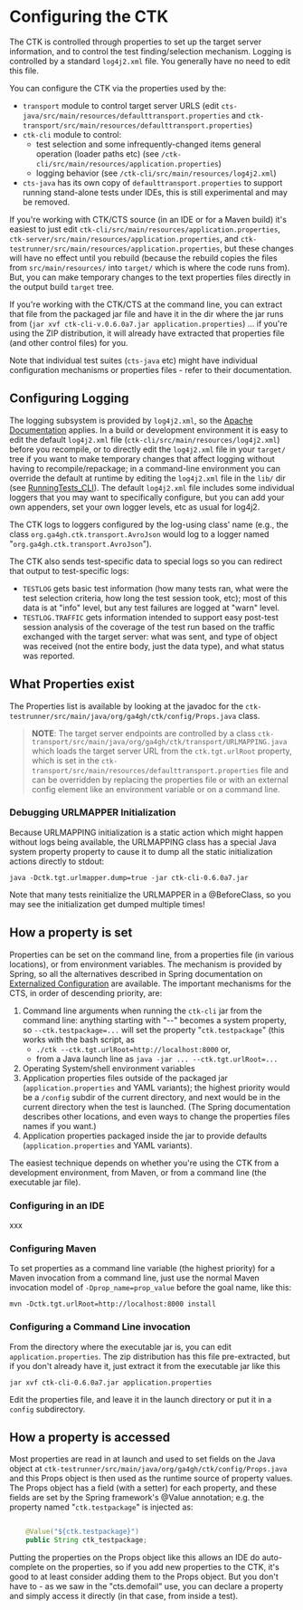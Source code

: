 # Configuring the CTK

The CTK is controlled through properties to set up the target server information, and to control the test
finding/selection mechanism. Logging is controlled by a standard `log4j2.xml` file.  You generally have no
need to edit this file.

You can configure the CTK via the properties used by the:

- `transport` module to control target server URLS (edit `cts-java/src/main/resources/defaulttransport.properties` and `ctk-transport/src/main/resources/defaulttransport.properties`)
- `ctk-cli` module to control:
	- test selection and some infrequently-changed items general operation (loader paths etc) (see `/ctk-cli/src/main/resources/application.properties`)
	- logging behavior (see `/ctk-cli/src/main/resources/log4j2.xml`)
- `cts-java` has its own copy of `defaulttransport.properties` to support running stand-alone tests under IDEs, this is still experimental and may be removed.


If you're working with CTK/CTS source (in an IDE or for a Maven build) it's easiest to just edit `ctk-cli/src/main/resources/application.properties`, `ctk-server/src/main/resources/application.properties`, and `ctk-testrunner/src/main/resources/application.properties`, but these changes will have no effect until you rebuild (because the rebuild copies the files from `src/main/resources/` into `target/` which is where the code runs from). But, you can make temporary changes to the text properties files directly in the output build `target` tree.

If you're working with the CTK/CTS at the command line, you can extract that file from the packaged jar file and have it in the dir where the jar runs from
(`jar xvf ctk-cli-v.0.6.0a7.jar application.properties`) ... if you're using the ZIP distribution, it will already have extracted that properties file (and other control files) for you.

Note that individual test suites (`cts-java` etc) might have individual configuration mechanisms or properties files - refer to their documentation.

## Configuring Logging

The logging subsystem is provided by `log4j2.xml`, so the [Apache Documentation](https://logging.apache.org/log4j/2.x/manual/configuration.html) applies. In a build or development environment it is easy to edit the default `log4j2.xml` file (`ctk-cli/src/main/resources/log4j2.xml`) before you recompile, or to directly edit the `log4j2.xml` file in your `target/` tree if you want to make temporary changes that affect logging without having to recompile/repackage; in a command-line environment you can override the default at runtime by editing the `log4j2.xml` file in the `lib/` dir (see  [RunningTests_CLI](RunningTests_CLI.md)). The default `log4j2.xml` file includes some individual loggers that you may want to specifically configure, but you can add your own appenders, set your own logger levels, etc as usual for log4j2.

The CTK logs to loggers configured by the log-using class' name (e.g., the class `org.ga4gh.ctk.transport.AvroJson` would log to a logger named "`org.ga4gh.ctk.transport.AvroJson`").

The CTK also sends test-specific data to special logs so you can redirect that output to test-specific logs:

- `TESTLOG` gets basic test information (how many tests ran, what were the test selection criteria, how long the test session took, etc); most of this data is at "info" level, but any test failures are logged at "warn" level.
- `TESTLOG.TRAFFIC` gets information intended to support easy post-test session analysis of the coverage of the test run based on the traffic exchanged with the target server: what was sent, and type of object was received (not the entire body, just the data type), and what status was reported.

## What Properties exist

The Properties list is available by looking at the javadoc for the `ctk-testrunner/src/main/java/org/ga4gh/ctk/config/Props.java` class. 

> **NOTE**: The target server endpoints are controlled by a class `ctk-transport/src/main/java/org/ga4gh/ctk/transport/URLMAPPING.java` which loads the target server URL from the `ctk.tgt.urlRoot` property, which is set in the `ctk-transport/src/main/resources/defaulttransport.properties` file and can be overridden by replacing the properties file or with an external config element like an environment variable or on a command line.

### Debugging URLMAPPER Initialization

Because URLMAPPING initialization is a static action which might happen without logs being available, the URLMAPPING class has a special Java system property property to cause it to dump all the static initialization actions directly to stdout:

`java -Dctk.tgt.urlmapper.dump=true -jar ctk-cli-0.6.0a7.jar`

Note that many tests reinitialize the URLMAPPER in a @BeforeClass, so you may see the initialization get dumped multiple times!

## How a property is set
Properties can be set on the command line, from a properties file (in various locations), or from environment variables. The mechanism is provided by Spring, so all the alternatives described in Spring documentation on [Externalized Configuration](http://docs.spring.io/spring-boot/docs/current/reference/html/boot-features-external-config.html) are available. The important mechanisms for the CTS, in order of descending priority, are:

1. Command line arguments when running the `ctk-cli` jar from the command line: anything starting with "--" becomes a system property, so `--ctk.testpackage=...` will set the property "`ctk.testpackage`" (this works with the bash script, as
	- `./ctk --ctk.tgt.urlRoot=http://localhost:8000` or,
	- from a Java launch line as `java -jar ... --ctk.tgt.urlRoot=...`
1. Operating System/shell environment variables
1. Application properties files outside of the packaged jar (`application.properties` and YAML variants); the highest priority would be a `/config` subdir of the current directory, and next would be in the current directory when the test is launched. (The Spring documentation describes other locations, and even ways to change the properties files names if you want.) 
1. Application properties packaged inside the jar to provide defaults (`application.properties` and YAML variants).

The easiest technique depends on whether you're using the CTK from a development environment, from Maven, or from a command line (the executable jar file). 

### Configuring in an IDE

xxx

### Configuring Maven

To set properties as a command line variable (the highest priority) for a Maven invocation from a command line, just use the normal Maven invocation model of `-Dprop_name=prop_value` before the goal name, like this:

    mvn -Dctk.tgt.urlRoot=http://localhost:8000 install

### Configuring a Command Line invocation
From the directory where the executable jar is, you can edit `application.properties`. The zip distribution has this file pre-extracted, but if you don't already have it, just extract it from the executable jar like this

    jar xvf ctk-cli-0.6.0a7.jar application.properties

Edit the properties file, and leave it in the launch directory or put it in a `config` subdirectory.

## How a property is accessed

Most properties are read in at launch and used to set fields on the Java object at
`ctk-testrunner/src/main/java/org/ga4gh/ctk/config/Props.java` and this Props object is then used as
the runtime source of property values. The Props object has a field (with a setter) for each property,
and these fields are set by the Spring framework's @Value annotation; e.g. the property named
"`ctk.testpackage`" is injected as:

```java

    @Value("${ctk.testpackage}")
    public String ctk_testpackage;

```

Putting the properties on the Props object like this allows an IDE do auto-complete on the properties,
so if you add new properties to the CTK, it's good to at least consider adding them to the Props object.
But you don't have to - as we saw in the "cts.demofail" use, you can declare a property and simply access
it directly (in that case, from inside a test).
